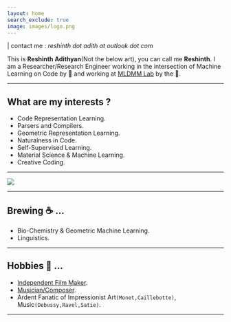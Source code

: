 ```yaml
---
layout: home
search_exclude: true
image: images/logo.png
---
```


| contact me : *reshinth dot adith at outlook dot com*

This is **Reshinth Adithyan**(Not the below art), you can call me **Reshinth**. I am a Researcher/Research Engineer working in the intersection of Machine Learning on Code by 🔆 and 
working at <a href="https://sites.google.com/view/mldmm-lab/home">MLDMM Lab</a> by the 🌌. 
    
___

## What are my interests ? 
- Code Representation Learning. 
- Parsers and Compilers.     
- Geometric Representation Learning.   
- Naturalness in Code. 
- Self-Supervised Learning.
- Material Science & Machine Learning.
- Creative Coding.  

___   

![](r"/images/Black_Hole.png")

___


## Brewing ☕ ...
- Bio-Chemistry & Geometric Machine Learning.
- Linguistics.       

___

## Hobbies 🎵 ...
- [Independent Film Maker](https://www.youtube.com/channel/UCy4dxJ4zhY7QIW2zGv6sZcw).
- [Musician/Composer](https://www.youtube.com/channel/UCy4dxJ4zhY7QIW2zGv6sZcw).
- Ardent Fanatic of Impressionist Art`(Monet,Caillebotte)`, Music`(Debussy,Ravel,Satie)`.    

___    
     
